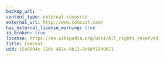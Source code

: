 ```yaml
---
backup_url: ''
content_type: external-resource
external_url: http://www.comcast.com/
has_external_license_warning: true
is_broken: true
license: https://en.wikipedia.org/wiki/All_rights_reserved
title: Comcast
uid: 15e0004c-12dc-461c-9b12-0c6df1849611
---
```

